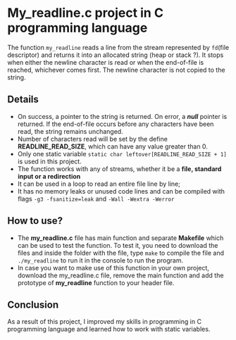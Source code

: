 # My_readline.c project in C programming language

The function `my_readline` reads a line from the stream represented by `fd`(file descriptor) and returns it into an allocated string (heap or stack ?). It stops when either the newline character is read or when the end-of-file is reached, whichever comes first. The newline character is not copied to the string.

## Details

- On success, a pointer to the string is returned. On error, a ***null*** pointer is returned. If the end-of-file occurs before any characters have been read, the string remains unchanged.
- Number of characters read will be set by the define **READLINE_READ_SIZE**, which can have any value greater than 0.
- Only one static variable `static char leftover[READLINE_READ_SIZE + 1]` is used in this project.
- The function works with any of streams, whether it be a **file, standard input or a redirection**
- It can be used in a loop to read an entire file line by line;
- It has no memory leaks or unused code lines and can be compiled with flags `-g3 -fsanitize=leak` and `-Wall -Wextra -Werror`

## How to use?

- The **my_readline.c** file has main function and separate **Makefile** which can be used to test the function. To test it, you need to download the files and inside the folder with the file, type `make` to compile the file and `./my_readline` to run it in the console to run the program.
- In case you want to make use of this function in your own project, download the my_readline.c file, remove the main function and add the prototype of **my_readline** function to your header file.

## Conclusion

As a result of this project, I improved my skills in programming in C programming language and learned how to work with static variables.
